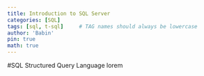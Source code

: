```yaml
---
title: Introduction to SQL Server
categories: [SQL]
tags: [sql, t-sql]     # TAG names should always be lowercase
author: 'Babin'
pin: true
math: true
---
```


#SQL
Structured Query Language
lorem  